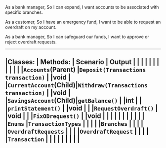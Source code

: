 ﻿As a bank manager,
So I can expand,
I want accounts to be associated with specific branches.

As a customer,
So I have an emergency fund,
I want to be able to request an overdraft on my account.

As a bank manager,
So I can safeguard our funds,
I want to approve or reject overdraft requests.



-----------------------------------------------------------------------------------------------
|Classes:				| Methods:									| Scenario		| Output	|
|						|											|				|			|
|						|											|				|			|
|`Accounts`(Parent)		|`Deposit(Transactions transaction)`		|				|void		|
|`CurrentAccount`(Child)|`Withdraw(Transactions transaction)`		|				|void		|
|`SavingsAccount`(Child)|`getBalance()`								|				|int		|
|						|`printStatement()`							|				|void		|
|						|`RequestOverdraft()`						|				|void		|
|						|`FixODrequest()`							|				|void		|
|						|											|				|			|
|						|											|				|			|
|`Enums`				|`TransactionTypes`							|				|			|
|						|`Branches`									|				|			|
|						|`OverdraftRequests`						|				|			|
|`OverdraftRequest`		|											|				|			|
|`Transaction`			|											|				|			|
|						|											|				|			|
-----------------------------------------------------------------------------------------------